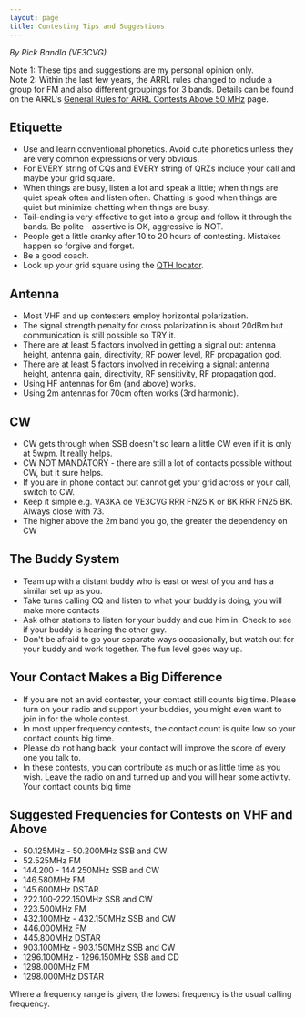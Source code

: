 ```yaml
---
layout: page
title: Contesting Tips and Suggestions
---
```


*By Rick Bandla (VE3CVG)*

Note 1: These tips and suggestions are my personal opinion only.  
Note 2: Within the last few years, the ARRL rules changed to include a group for
FM and also different groupings for 3 bands. Details can be found on the ARRL's
[General Rules for ARRL Contests Above 50 MHz](https://www.arrl.org/general-rules-for-arrl-contests-above-50-mhz)
page.

## Etiquette

* Use and learn conventional phonetics. Avoid cute phonetics unless they are very common expressions or very obvious.
* For EVERY string of CQs and EVERY string of QRZs include your call and maybe your grid square.
* When things are busy, listen a lot and speak a little; when things are quiet speak often and listen often. Chatting is good when things are quiet but minimize chatting when things are busy.
* Tail-ending is very effective to get into a group and follow it through the bands. Be polite - assertive is OK, aggressive is NOT.
* People get a little cranky after 10 to 20 hours of contesting. Mistakes happen so forgive and forget.
* Be a good coach.
* Look up your grid square using the [QTH locator](http://qthlocator.free.fr/index.php).

## Antenna

* Most VHF and up contesters employ horizontal polarization.
* The signal strength penalty for cross polarization is about 20dBm but communication is still possible so TRY it.
* There are at least 5 factors involved in getting a signal out: antenna height, antenna gain, directivity, RF power level, RF propagation god.
* There are at least 5 factors involved in receiving a signal: antenna height, antenna gain, directivity, RF sensitivity, RF propagation god.
* Using HF antennas for 6m (and above) works.
* Using 2m antennas for 70cm often works (3rd harmonic).

## CW

* CW gets through when SSB doesn't so learn a little CW even if it is only at 5wpm. It really helps.
* CW NOT MANDATORY - there are still a lot of contacts possible without CW, but it sure helps.
* If you are in phone contact but cannot get your grid across or your call, switch to CW.
* Keep it simple e.g. VA3KA de VE3CVG RRR FN25 K or BK RRR FN25 BK. Always close with 73.
* The higher above the 2m band you go, the greater the dependency on CW

## The Buddy System

* Team up with a distant buddy who is east or west of you and has a similar set up as you.
* Take turns calling CQ and listen to what your buddy is doing, you will make more contacts
* Ask other stations to listen for your buddy and cue him in. Check to see if your buddy is hearing the other guy.
* Don't be afraid to go your separate ways occasionally, but watch out for your buddy and work together. The fun level goes way up.

## Your Contact Makes a Big Difference

* If you are not an avid contester, your contact still counts big time. Please turn on your radio and support your buddies, you might even want to join in for the whole contest.
* In most upper frequency contests, the contact count is quite low so your contact counts big time.
* Please do not hang back, your contact will improve the score of every one you talk to.
* In these contests, you can contribute as much or as little time as you wish. Leave the radio on and turned up and you will hear some activity. Your contact counts big time

## Suggested Frequencies for Contests on VHF and Above

* 50.125MHz - 50.200MHz SSB and CW
* 52.525MHz FM
* 144.200 - 144.250MHz SSB and CW
* 146.580MHz FM
* 145.600MHz DSTAR
* 222.100-222.150MHz SSB and CW
* 223.500MHz FM
* 432.100MHz - 432.150MHz SSB and CW
* 446.000MHz FM
* 445.800MHz DSTAR
* 903.100MHz - 903.150MHz SSB and CW
* 1296.100MHz - 1296.150MHz SSB and CD
* 1298.000MHz FM
* 1298.000MHz DSTAR

Where a frequency range is given, the lowest frequency is the usual calling
frequency.
